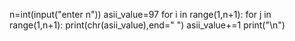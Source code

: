n=int(input("enter n"))
asii_value=97
for i in range(1,n+1):
    for j in range(1,n+1):
        print(chr(asii_value),end=" ")
        asii_value+=1
    print("\n")    
